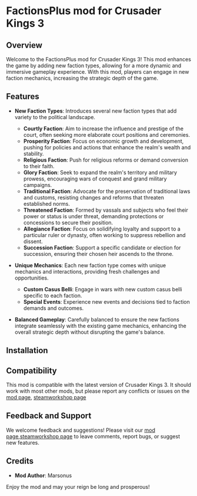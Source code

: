 # FactionsPlus mod for Crusader Kings 3

## Overview

Welcome to the FactionsPlus mod for Crusader Kings 3! This mod enhances the game by adding new faction types, allowing for a more dynamic and immersive gameplay experience. With this mod, players can engage in new faction mechanics, increasing the strategic depth of the game.

## Features

- **New Faction Types**: Introduces several new faction types that add variety to the political landscape.
  - **Courtly Faction**: Aim to increase the influence and prestige of the court, often seeking more elaborate court positions and ceremonies.
  - **Prosperity Faction**: Focus on economic growth and development, pushing for policies and actions that enhance the realm's wealth and stability.
  - **Religious Faction**: Push for religious reforms or demand conversion to their faith.
  - **Glory Faction**: Seek to expand the realm's territory and military prowess, encouraging wars of conquest and grand military campaigns.
  - **Traditional Faction**: Advocate for the preservation of traditional laws and customs, resisting changes and reforms that threaten established norms.
  - **Threatened Faction**: Formed by vassals and subjects who feel their power or status is under threat, demanding protections or concessions to secure their position.
  - **Allegiance Faction**: Focus on solidifying loyalty and support to a particular ruler or dynasty, often working to suppress rebellion and dissent.
  - **Succession Faction**: Support a specific candidate or election for succession, ensuring their chosen heir ascends to the throne.

- **Unique Mechanics**: Each new faction type comes with unique mechanics and interactions, providing fresh challenges and opportunities.
  - **Custom Casus Belli**: Engage in wars with new custom casus belli specific to each faction.
  - **Special Events**: Experience new events and decisions tied to faction demands and outcomes.

- **Balanced Gameplay**: Carefully balanced to ensure the new factions integrate seamlessly with the existing game mechanics, enhancing the overall strategic depth without disrupting the game's balance.

## Installation

<!---
TODO: Add here 
-->

## Compatibility

This mod is compatible with the latest version of Crusader Kings 3. It should work with most other mods, but please report any conflicts or issues on the [mod page](https://mods.paradoxplaza.com/), [steamworkshop page](https://steamcommunity.com/workshop/)

## Feedback and Support

We welcome feedback and suggestions! Please visit our [mod page](https://mods.paradoxplaza.com/),[steamworkshop page](https://steamcommunity.com/workshop/) to leave comments, report bugs, or suggest new features.

## Credits

- **Mod Author**: Marsonus

Enjoy the mod and may your reign be long and prosperous!
